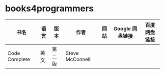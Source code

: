 # books4programmers


| 书名 | 语言 | 版本| 作者| 网站 | Google 网盘链接 | 百度网盘链接 |
| ------ | ------ | ------ | ------ | ------ | ------ | ------ |
|  Code Complete | 英文 | 第二版 | Steve McConnell | | | |
